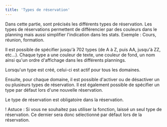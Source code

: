 ```yaml
---
title: 'Types de réservation'
---
```


Dans cette partie, sont précisés les différents types de réservation.
Les types de réservations permettent de différencier par des couleurs dans le planning mais aussi simplifier l'indication dans les stats. Exemple : Cours, réunion, formation.

Il est possible de spécifier jusqu'à 702 types (de A à Z, puis AA, jusqu'à ZZ, etc...). Chaque type a une couleur de texte, une couleur de fond, un nom ainsi qu'un ordre d'affichage dans les différents plannings.

Lorsqu'un type est créé, celui-ci est actif pour tous les domaines.

Ensuite, pour chaque domaine, il est possible d'activer ou de désactiver un ou plusieurs types de réservation. Il est également possible de spécifier un type par défaut lors d'une nouvelle réservation. 

Le type de réservation est obligatoire dans la réservation.

! Astuce : Si vous ne souhaitez pas utiliser la fonction, laissé un seul type de réservation. Ce dernier sera donc sélectionné par défaut lors de la réservation.